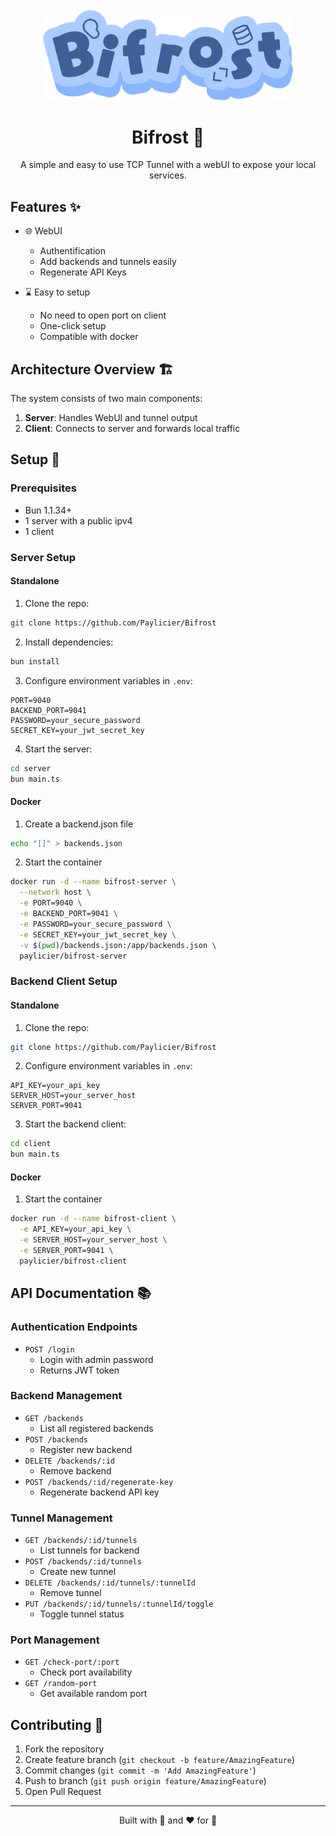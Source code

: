 <div align="center">
<br>
  <img src="https://raw.githubusercontent.com/Paylicier/Bifrost/refs/heads/main/server/frontend/logo.svg" alt="Bifrost Logo" width="400"/>

# Bifrost 🌈

A simple and easy to use TCP Tunnel with a webUI to expose your local services.
</div>

## Features ✨

- 🌐 WebUI
  - Authentification
  - Add backends and tunnels easily
  - Regenerate API Keys
 
- ⌛ Easy to setup
  - No need to open port on client
  - One-click setup
  - Compatible with docker

## Architecture Overview 🏗️

The system consists of two main components:

1. **Server**: Handles WebUI and tunnel output
2. **Client**: Connects to server and forwards local traffic

## Setup 🚀

### Prerequisites

- Bun 1.1.34+
- 1 server with a public ipv4
- 1 client

### Server Setup

#### Standalone

1. Clone the repo:
```bash
git clone https://github.com/Paylicier/Bifrost
```

2. Install dependencies:
```bash
bun install
```

3. Configure environment variables in `.env`:
```env
PORT=9040
BACKEND_PORT=9041
PASSWORD=your_secure_password
SECRET_KEY=your_jwt_secret_key
```

4. Start the server:
```bash
cd server
bun main.ts
```

#### Docker

1. Create a backend.json file
```bash
echo "[]" > backends.json
```

2. Start the container
```bash
docker run -d --name bifrost-server \
  --network host \
  -e PORT=9040 \
  -e BACKEND_PORT=9041 \
  -e PASSWORD=your_secure_password \
  -e SECRET_KEY=your_jwt_secret_key \
  -v $(pwd)/backends.json:/app/backends.json \
  paylicier/bifrost-server
```

### Backend Client Setup

#### Standalone

1. Clone the repo:
```bash
git clone https://github.com/Paylicier/Bifrost
```

2. Configure environment variables in `.env`:
```env
API_KEY=your_api_key
SERVER_HOST=your_server_host
SERVER_PORT=9041
```

3. Start the backend client:
```bash
cd client
bun main.ts
```

#### Docker

1. Start the container
```bash
docker run -d --name bifrost-client \
  -e API_KEY=your_api_key \
  -e SERVER_HOST=your_server_host \
  -e SERVER_PORT=9041 \
  paylicier/bifrost-client
```

## API Documentation 📚

### Authentication Endpoints

- `POST /login`
  - Login with admin password
  - Returns JWT token

### Backend Management

- `GET /backends`
  - List all registered backends
- `POST /backends`
  - Register new backend
- `DELETE /backends/:id`
  - Remove backend
- `POST /backends/:id/regenerate-key`
  - Regenerate backend API key

### Tunnel Management

- `GET /backends/:id/tunnels`
  - List tunnels for backend
- `POST /backends/:id/tunnels`
  - Create new tunnel
- `DELETE /backends/:id/tunnels/:tunnelId`
  - Remove tunnel
- `PUT /backends/:id/tunnels/:tunnelId/toggle`
  - Toggle tunnel status

### Port Management

- `GET /check-port/:port`
  - Check port availability
- `GET /random-port`
  - Get available random port

## Contributing 🤝

1. Fork the repository
2. Create feature branch (`git checkout -b feature/AmazingFeature`)
3. Commit changes (`git commit -m 'Add AmazingFeature'`)
4. Push to branch (`git push origin feature/AmazingFeature`)
5. Open Pull Request

---

<div align="center">
Built with 🥟 and ❤️ for 🌊
</div>
